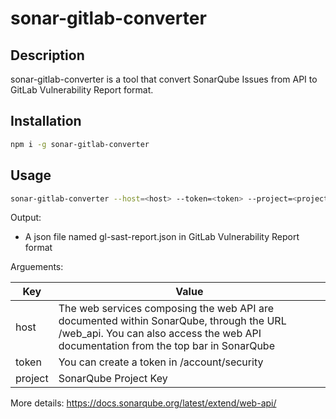 # sonar-gitlab-converter

## Description
sonar-gitlab-converter is a tool that convert SonarQube Issues from API to GitLab Vulnerability Report format.


## Installation
```bash
npm i -g sonar-gitlab-converter
```


## Usage
```bash
sonar-gitlab-converter --host=<host> --token=<token> --project=<project ID>
```

Output:
- A json file named gl-sast-report.json in GitLab Vulnerability Report format

Arguements:

| Key | Value |
| ------ | ------ |
| host | The web services composing the web API are documented within SonarQube, through the URL /web_api. You can also access the web API documentation from the top bar in SonarQube |
| token | You can create a token in <host>/account/security |
| project | SonarQube Project Key |

More details: https://docs.sonarqube.org/latest/extend/web-api/